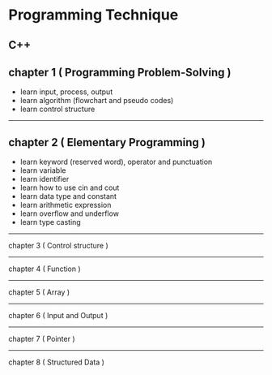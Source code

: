 # Programming Technique

C++ 
--------

chapter 1 ( Programming Problem-Solving )
- 

- learn input, process, output
- learn algorithm (flowchart and pseudo codes)
- learn control structure
---------

chapter 2 ( Elementary Programming )
-

- learn keyword (reserved word), operator and punctuation
- learn variable
- learn identifier
- learn how to use cin and cout
- learn data type and constant
- learn arithmetic expression
- learn overflow and underflow
- learn type casting 

--------

chapter 3 ( Control structure )

--------

chapter 4 ( Function )

--------

chapter 5 ( Array )

--------

chapter 6 ( Input and Output )

-------

chapter 7 ( Pointer )

----------

chapter 8 ( Structured Data )

